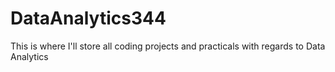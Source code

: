 # DataAnalytics344
This is where I'll store all coding projects and practicals with regards to Data Analytics
